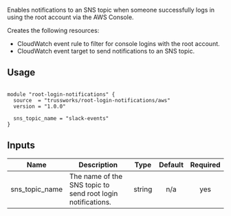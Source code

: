 Enables notifications to an SNS topic when someone successfully logs in using the root account via the AWS Console.

Creates the following resources:

* CloudWatch event rule to filter for console logins with the root account.
* CloudWatch event target to send notifications to an SNS topic.

## Usage

```hcl

module "root-login-notifications" {
  source  = "trussworks/root-login-notifications/aws"
  version = "1.0.0"

  sns_topic_name = "slack-events"
}
```

<!-- BEGINNING OF PRE-COMMIT-TERRAFORM DOCS HOOK -->
## Inputs

| Name | Description | Type | Default | Required |
|------|-------------|:----:|:-----:|:-----:|
| sns\_topic\_name | The name of the SNS topic to send root login notifications. | string | n/a | yes |

<!-- END OF PRE-COMMIT-TERRAFORM DOCS HOOK -->
